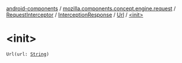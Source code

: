 [android-components](../../../../index.md) / [mozilla.components.concept.engine.request](../../../index.md) / [RequestInterceptor](../../index.md) / [InterceptionResponse](../index.md) / [Url](index.md) / [&lt;init&gt;](./-init-.md)

# &lt;init&gt;

`Url(url: `[`String`](https://kotlinlang.org/api/latest/jvm/stdlib/kotlin/-string/index.html)`)`